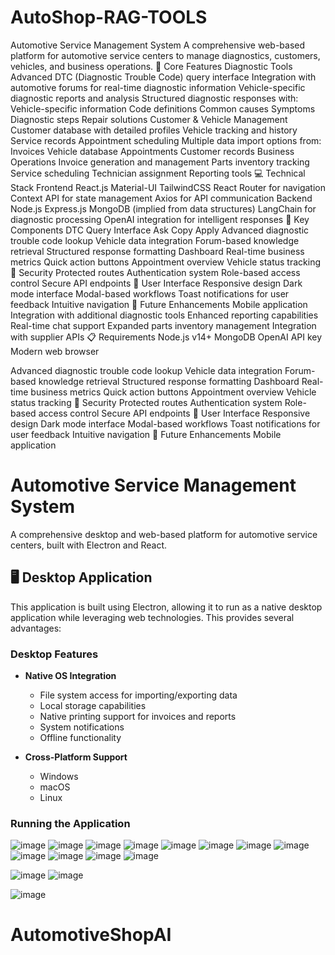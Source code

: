 # AutoShop-RAG-TOOLS
Automotive Service Management System
A comprehensive web-based platform for automotive service centers to manage diagnostics, customers, vehicles, and business operations.
🚗 Core Features
Diagnostic Tools
Advanced DTC (Diagnostic Trouble Code) query interface
Integration with automotive forums for real-time diagnostic information
Vehicle-specific diagnostic reports and analysis
Structured diagnostic responses with:
Vehicle-specific information
Code definitions
Common causes
Symptoms
Diagnostic steps
Repair solutions
Customer & Vehicle Management
Customer database with detailed profiles
Vehicle tracking and history
Service records
Appointment scheduling
Multiple data import options from:
Invoices
Vehicle database
Appointments
Customer records
Business Operations
Invoice generation and management
Parts inventory tracking
Service scheduling
Technician assignment
Reporting tools
💻 Technical Stack
Frontend
React.js
Material-UI
TailwindCSS
React Router for navigation
Context API for state management
Axios for API communication
Backend
Node.js
Express.js
MongoDB (implied from data structures)
LangChain for diagnostic processing
OpenAI integration for intelligent responses
🔧 Key Components
DTC Query Interface
Ask
Copy
Apply
Advanced diagnostic trouble code lookup
Vehicle data integration
Forum-based knowledge retrieval
Structured response formatting
Dashboard
Real-time business metrics
Quick action buttons
Appointment overview
Vehicle status tracking
🔐 Security
Protected routes
Authentication system
Role-based access control
Secure API endpoints
📱 User Interface
Responsive design
Dark mode interface
Modal-based workflows
Toast notifications for user feedback
Intuitive navigation
🚀 Future Enhancements
Mobile application
Integration with additional diagnostic tools
Enhanced reporting capabilities
Real-time chat support
Expanded parts inventory management
Integration with supplier APIs
📋 Requirements
Node.js v14+
MongoDB
OpenAI API key
Modern web browser

Advanced diagnostic trouble code lookup
Vehicle data integration
Forum-based knowledge retrieval
Structured response formatting
Dashboard
Real-time business metrics
Quick action buttons
Appointment overview
Vehicle status tracking
🔐 Security
Protected routes
Authentication system
Role-based access control
Secure API endpoints
📱 User Interface
Responsive design
Dark mode interface
Modal-based workflows
Toast notifications for user feedback
Intuitive navigation
🚀 Future Enhancements
Mobile application
# Automotive Service Management System
A comprehensive desktop and web-based platform for automotive service centers, built with Electron and React.

## 🖥️ Desktop Application
This application is built using Electron, allowing it to run as a native desktop application while leveraging web technologies. This provides several advantages:

### Desktop Features
- **Native OS Integration**
  - File system access for importing/exporting data
  - Local storage capabilities
  - Native printing support for invoices and reports
  - System notifications
  - Offline functionality

- **Cross-Platform Support**
  - Windows
  - macOS
  - Linux

### Running the Application

![image](https://github.com/user-attachments/assets/5218dd70-888d-4531-9816-293ff34a0990)
![image](https://github.com/user-attachments/assets/28bfedf1-d1b9-4433-8691-792e37fa4c72)
![image](https://github.com/user-attachments/assets/c3b5d15a-023b-4aea-8e46-760a03ea2054)
![image](https://github.com/user-attachments/assets/b0142818-6de9-4423-a0dc-5492925275e5)
![image](https://github.com/user-attachments/assets/d450faee-9b48-4fe3-a631-cf0434f00676)
![image](https://github.com/user-attachments/assets/f188df92-d803-4084-be91-16fb81738f42)
![image](https://github.com/user-attachments/assets/6587a932-bf1c-483c-8534-7dde53b51837)
![image](https://github.com/user-attachments/assets/0c35fffc-f7fb-468a-8537-81f3b2300dfb)
![image](https://github.com/user-attachments/assets/2a429808-dd9f-48b9-a26d-dce30df374d1)
![image](https://github.com/user-attachments/assets/9d4999ef-f324-4fe6-a265-0926fc229c41)
![image](https://github.com/user-attachments/assets/401d7380-d7db-42ed-a388-651535fe5436)
![image](https://github.com/user-attachments/assets/d7c25c93-aea2-4b21-be37-42b1e96be27a)

![image](https://github.com/user-attachments/assets/0be94f53-48dc-412f-a01c-bf0c60f17b15)
![image](https://github.com/user-attachments/assets/d31c49d5-1d9d-4af3-89e7-522de2849e6b)


![image](https://github.com/user-attachments/assets/617c1072-f4f0-4620-8687-95a9734f5cfd)
# AutomotiveShopAI
